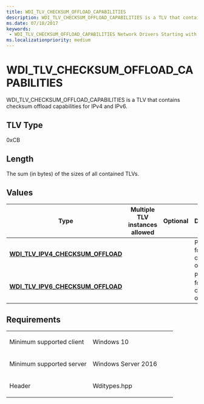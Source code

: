 ```yaml
---
title: WDI_TLV_CHECKSUM_OFFLOAD_CAPABILITIES
description: WDI_TLV_CHECKSUM_OFFLOAD_CAPABILITIES is a TLV that contains checksum offload capabilities for IPv4 and IPv6.
ms.date: 07/18/2017
keywords:
 - WDI_TLV_CHECKSUM_OFFLOAD_CAPABILITIES Network Drivers Starting with Windows Vista
ms.localizationpriority: medium
---
```


# WDI\_TLV\_CHECKSUM\_OFFLOAD\_CAPABILITIES


WDI\_TLV\_CHECKSUM\_OFFLOAD\_CAPABILITIES is a TLV that contains checksum offload capabilities for IPv4 and IPv6.

## TLV Type


0xCB

## Length


The sum (in bytes) of the sizes of all contained TLVs.

## Values


| Type                                                                       | Multiple TLV instances allowed | Optional | Description                           |
|----------------------------------------------------------------------------|--------------------------------|----------|---------------------------------------|
| [**WDI\_TLV\_IPV4\_CHECKSUM\_OFFLOAD**](wdi-tlv-ipv4-checksum-offload.md) |                                |          | Parameters for IPv4 checksum offload. |
| [**WDI\_TLV\_IPV6\_CHECKSUM\_OFFLOAD**](wdi-tlv-ipv6-checksum-offload.md) |                                |          | Parameters for IPv6 checksum offload. |

 

Requirements
------------

<table>
<colgroup>
<col width="50%" />
<col width="50%" />
</colgroup>
<tbody>
<tr class="odd">
<td><p>Minimum supported client</p></td>
<td><p>Windows 10</p></td>
</tr>
<tr class="even">
<td><p>Minimum supported server</p></td>
<td><p>Windows Server 2016</p></td>
</tr>
<tr class="odd">
<td><p>Header</p></td>
<td>Wditypes.hpp</td>
</tr>
</tbody>
</table>

 

 




